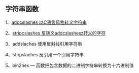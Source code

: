 ## 字符串函数

1、[addcslashes 以C语言风格转义字符串](/qi-3001-han-shu/er-3001-zi-fu-chuan-han-shu/1addcslashes.md)

2、[stripcslashes 反转义addcslashesz转义的字符](/qi-3001-han-shu/er-3001-zi-fu-chuan-han-shu/2stripcslashes.md)

3、addslaches 使用反斜线引用字符串

4、stripslaches 反引用一个引用字符串

5、bin2hex — 函数把包含数据的二进制字符串转换为十六进制值


